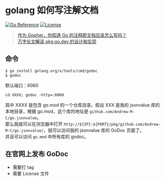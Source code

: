 # golang 如何写注解文档  
[![Go Reference](https://pkg.go.dev/badge/github.com/NicholeGit/godocExample.svg)](https://pkg.go.dev/github.com/NicholeGit/godocExample)
[![License](https://img.shields.io/badge/license-BSD%203--Clause-blue.svg)](https://opensource.org/licenses/BSD-3-Clause)
> [作为 Gopher，你知道 Go 的注释即文档应该怎么写吗？](https://cloud.tencent.com/developer/article/1959696)  
> [万字长文解读 pkg.go.dev 的设计和实现](https://mp.weixin.qq.com/s/btX53JVCgfOfxDy2ynQa_A)

## 命令
```shell
$ go install golang.org/x/tools/cmd/godoc
$ godoc
```
默认端口：6060 
```
cd XXXX; godoc -http=:6060
```
其中 XXXX 是包含 go.mod 的一个仓库目录。假设 XXX 是我的 jsonvalue 库的本地目录，根据 go.mod，这个库的地址是 `github.com/Andrew-M-C/go.jsonvalue`。    
那么我就可以在浏览器中打开 `http://${IP}:${PORT}/pkg/github.com/Andrew-M-C/go.jsonvalue/`，就可以访问我的 jsonvalue 库的 GoDoc 页面了。  
并且可以访问 `go.mod` 中所有库的 godoc。 

## 在官网上发布 GoDoc
- 需要打 tag   
- 需要 License 文件